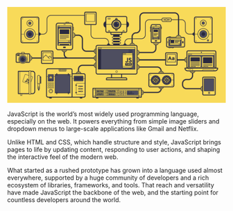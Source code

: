 ![JavaScript](https://raw.githubusercontent.com/jshub/.github/main/assets/javascript.gif)

JavaScript is the world’s most widely used programming language, especially on the web. It powers everything from simple image sliders and dropdown menus to large-scale applications like Gmail and Netflix.

Unlike HTML and CSS, which handle structure and style, JavaScript brings pages to life by updating content, responding to user actions, and shaping the interactive feel of the modern web.

What started as a rushed prototype has grown into a language used almost everywhere, supported by a huge community of developers and a rich ecosystem of libraries, frameworks, and tools. That reach and versatility have made JavaScript the backbone of the web, and the starting point for countless developers around the world.
